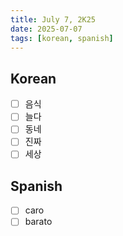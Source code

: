 ```yaml
---
title: July 7, 2K25
date: 2025-07-07
tags: [korean, spanish]
---
```


## Korean

- [ ] 음식
- [ ] 늘다
- [ ] 동네
- [ ] 진짜
- [ ] 세상

## Spanish

- [ ] caro
- [ ] barato
